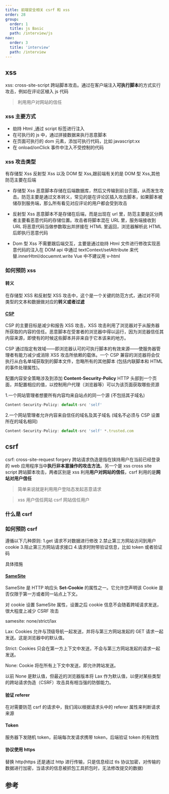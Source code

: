 ```yaml
---
title: 前端安全相关 csrf 和 xss
order: 28
group:
  order: 1
  title: js Basic
  path: /interview/js
nav:
  order: 3
  title: 'interview'
  path: /interview
---
```


## xss

xss: cross-site-script 跨站脚本攻击。通过在客户端注入**可执行脚本**的方式实行攻击，例如在评论区植入 js 代码

> 利用用户对网站的信任

### xss 主要方式

- 劫持 Html ,通过 script 标签进行注入
- 在可执行的 js 中，通过拼接数据来执行恶意脚本
- 在页面可执行的 dom 元素，添加可执行代码，比如 javascript:xx
- 在 onload/onClick 事件中注入不受控制的代码

### xss 攻击类型

有存储型 Xss 反射型 Xss 以及 DOM 型 Xss,跟前端有关的是 DOM 型 Xss,其他防范主要在后端

- 存储型 Xss 恶意脚本存储在后端数据库，然后又传输到前台页面，从而发生攻击。防范主要是通过文本转义，常见的是在评论区插入攻击脚本，如果脚本被储存到服务端，那么所有看见对应评论的用户都会受到攻击

- 反射型 Xss 恶意脚本不是存储在后端，而是出现在 url 里，防范主要是区分两者主要看恶意代码的存储位置。攻击者将脚本混在 URL 里，服务端接收到 URL 将恶意代码当做参数取出并拼接在 HTML 里返回，浏览器解析此 HTML 后即执行恶意代码

- Dom 型 Xss 不需要跟后端交互，主要是通过劫持 Html 文件进行修改实现恶意代码的注入在 DOM api 中通过 textContext/setAttribute 来代替.innerHtml/docuemnt.write Vue 中不建议用 v-html

### 如何预防 xss

#### 转义

在存储型 XSS 和反射型 XSS 攻击中，这个是一个关键的防范方式，通过对不同类型的文本和数据做对应的**转义或者过滤**

#### [CSP](https://developer.mozilla.org/zh-CN/docs/Web/HTTP/CSP)

CSP 的主要目标是减少和报告 XSS 攻击，XSS 攻击利用了浏览器对于从服务器所获取的内容的信任。恶意脚本在受害者的浏览器中得以运行，因为浏览器信任其内容来源，即使有的时候这些脚本并非来自于它本该来的地方。

CSP 通过指定有效域——即浏览器认可的可执行脚本的有效来源——使服务器管理者有能力减少或消除 XSS 攻击所依赖的载体。一个 CSP 兼容的浏览器将会仅执行从白名单域获取到的脚本文件，忽略所有的其他脚本 (包括内联脚本和 HTML 的事件处理属性)。

配置内容安全策略涉及到添加 **Content-Security-Policy** HTTP 头部到一个页面，并配置相应的值，以控制用户代理（浏览器等）可以为该页面获取哪些资源

1.一个网站管理者想要所有内容均来自站点的同一个源 (不包括其子域名)

```js
Content-Security-Policy: default-src 'self'
```

2.一个网站管理者允许内容来自信任的域名及其子域名 (域名不必须与 CSP 设置所在的域名相同)

```js
Content-Security-Policy: default-src 'self' *.trusted.com
```

## csrf

csrf: cross-site-request forgery 跨站请求伪造是指在挟持用户在当前已经登录的 web 应用程序当中**执行非本意操作的攻击方法**。另一个是 xss cross site script 跨站脚本攻击，两者区别是 xss 利用**用户对网站的信任**，csrf 利用的是**网站对用户信任**

> 简单来说就是利用用户登陆态发起恶意请求

> xss 用户信任网站 csrf 网站信任用户

### 什么是 csrf

### 如何预防 csrf

遵循以下几种原则: 1.get 请求不对数据进行修改 2.禁止第三方网站访问到用户 cookie 3.阻止第三方网站请求接口 4.请求时附带验证信息，比如 token 或者验证码

具体措施

#### [SameSite](https://developer.mozilla.org/zh-CN/docs/Web/HTTP/Headers/Set-Cookie/SameSite)

SameSite 是 HTTP 响应头 **Set-Cookie** 的属性之一。它允许您声明该 Cookie 是否仅限于第一方或者同一站点上下文。

对 cookie 设置 SameSite 属性，设置之后 cookie 信息不会随着跨域请求发送，很大程度上减少 CSRF 攻击

samesite: none/strict/lax

Lax: Cookies 允许与顶级导航一起发送，并将与第三方网站发起的 GET 请求一起发送。这是浏览器中的默认值。

Strict: Cookies 只会在第一方上下文中发送，不会与第三方网站发起的请求一起发送。

None: Cookie 将在所有上下文中发送，即允许跨站发送。

以前 None 是默认值，但最近的浏览器版本将 Lax 作为默认值，以便对某些类型的跨站请求伪造（CSRF）攻击具有相当强的防御能力。

#### 验证 referer

在对需要防范 csrf 的请求中，我们阔以根据请求头中的 referer 属性来判断请求来源

#### Token

服务器下发随机 token，前端每次发请求携带 token，后端验证 token 的有效性

#### 协议使用 https

替换 http(https 还是通过 http 进行传输，只是信息经过 tls 协议加密，对传输的数据进行加密，当请求的信息被抓包工具抓包时，无法修改提交的数据)

## 参考
